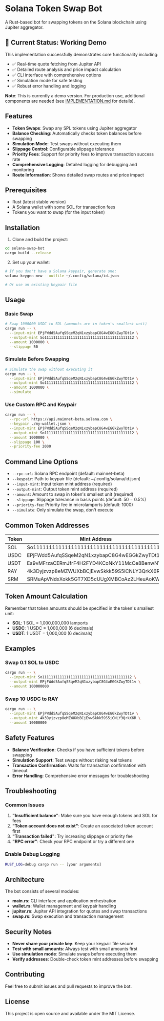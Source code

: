 # Solana Token Swap Bot

A Rust-based bot for swapping tokens on the Solana blockchain using Jupiter aggregator.

## 🚀 Current Status: Working Demo

This implementation successfully demonstrates core functionality including:
- ✅ Real-time quote fetching from Jupiter API
- ✅ Detailed route analysis and price impact calculation  
- ✅ CLI interface with comprehensive options
- ✅ Simulation mode for safe testing
- ✅ Robust error handling and logging

**Note**: This is currently a demo version. For production use, additional components are needed (see [IMPLEMENTATION.md](IMPLEMENTATION.md) for details).

## Features

- **Token Swaps**: Swap any SPL tokens using Jupiter aggregator
- **Balance Checking**: Automatically checks token balances before swapping
- **Simulation Mode**: Test swaps without executing them
- **Slippage Control**: Configurable slippage tolerance
- **Priority Fees**: Support for priority fees to improve transaction success rate
- **Comprehensive Logging**: Detailed logging for debugging and monitoring
- **Route Information**: Shows detailed swap routes and price impact

## Prerequisites

- Rust (latest stable version)
- A Solana wallet with some SOL for transaction fees
- Tokens you want to swap (for the input token)

## Installation

1. Clone and build the project:
```bash
cd solana-swap-bot
cargo build --release
```

2. Set up your wallet:
```bash
# If you don't have a Solana keypair, generate one:
solana-keygen new --outfile ~/.config/solana/id.json

# Or use an existing keypair file
```

## Usage

### Basic Swap

```bash
# Swap 1000000 USDC to SOL (amounts are in token's smallest unit)
cargo run -- \
  --input-mint EPjFWdd5AufqSSqeM2qN1xzybapC8G4wEGGkZwyTDt1v \
  --output-mint So11111111111111111111111111111111111111112 \
  --amount 1000000 \
  --slippage 50
```

### Simulate Before Swapping

```bash
# Simulate the swap without executing it
cargo run -- \
  --input-mint EPjFWdd5AufqSSqeM2qN1xzybapC8G4wEGGkZwyTDt1v \
  --output-mint So11111111111111111111111111111111111111112 \
  --amount 1000000 \
  --simulate
```

### Use Custom RPC and Keypair

```bash
cargo run -- \
  --rpc-url https://api.mainnet-beta.solana.com \
  --keypair ./my-wallet.json \
  --input-mint EPjFWdd5AufqSSqeM2qN1xzybapC8G4wEGGkZwyTDt1v \
  --output-mint So11111111111111111111111111111111111111112 \
  --amount 1000000 \
  --slippage 100 \
  --priority-fee 2000
```

## Command Line Options

- `--rpc-url`: Solana RPC endpoint (default: mainnet-beta)
- `--keypair`: Path to keypair file (default: ~/.config/solana/id.json)
- `--input-mint`: Input token mint address (required)
- `--output-mint`: Output token mint address (required)
- `--amount`: Amount to swap in token's smallest unit (required)
- `--slippage`: Slippage tolerance in basis points (default: 50 = 0.5%)
- `--priority-fee`: Priority fee in microlamports (default: 1000)
- `--simulate`: Only simulate the swap, don't execute

## Common Token Addresses

| Token | Mint Address |
|-------|-------------|
| SOL | So11111111111111111111111111111111111111112 |
| USDC | EPjFWdd5AufqSSqeM2qN1xzybapC8G4wEGGkZwyTDt1v |
| USDT | Es9vMFrzaCERmJfrF4H2FYD4KCoNkY11McCe8BenwNYB |
| RAY | 4k3Dyjzvzp8eMZWUXbBCjEvwSkkk59S5iCNLY3QrkX6R |
| SRM | SRMuApVNdxXokk5GT7XD5cUUgXMBCoAz2LHeuAoKWRt |

## Token Amount Calculation

Remember that token amounts should be specified in the token's smallest unit:

- **SOL**: 1 SOL = 1,000,000,000 lamports
- **USDC**: 1 USDC = 1,000,000 (6 decimals)
- **USDT**: 1 USDT = 1,000,000 (6 decimals)

## Examples

### Swap 0.1 SOL to USDC
```bash
cargo run -- \
  --input-mint So11111111111111111111111111111111111111112 \
  --output-mint EPjFWdd5AufqSSqeM2qN1xzybapC8G4wEGGkZwyTDt1v \
  --amount 100000000
```

### Swap 10 USDC to RAY
```bash
cargo run -- \
  --input-mint EPjFWdd5AufqSSqeM2qN1xzybapC8G4wEGGkZwyTDt1v \
  --output-mint 4k3Dyjzvzp8eMZWUXbBCjEvwSkkk59S5iCNLY3QrkX6R \
  --amount 10000000
```

## Safety Features

- **Balance Verification**: Checks if you have sufficient tokens before swapping
- **Simulation Support**: Test swaps without risking real tokens
- **Transaction Confirmation**: Waits for transaction confirmation with timeout
- **Error Handling**: Comprehensive error messages for troubleshooting

## Troubleshooting

### Common Issues

1. **"Insufficient balance"**: Make sure you have enough tokens and SOL for fees
2. **"Token account does not exist"**: Create an associated token account first
3. **"Transaction failed"**: Try increasing slippage or priority fee
4. **"RPC error"**: Check your RPC endpoint or try a different one

### Enable Debug Logging

```bash
RUST_LOG=debug cargo run -- [your arguments]
```

## Architecture

The bot consists of several modules:

- **main.rs**: CLI interface and application orchestration
- **wallet.rs**: Wallet management and keypair handling
- **jupiter.rs**: Jupiter API integration for quotes and swap transactions
- **swap.rs**: Swap execution and transaction management

## Security Notes

- **Never share your private key**: Keep your keypair file secure
- **Test with small amounts**: Always test with small amounts first
- **Use simulation mode**: Simulate swaps before executing them
- **Verify addresses**: Double-check token mint addresses before swapping

## Contributing

Feel free to submit issues and pull requests to improve the bot.

## License

This project is open source and available under the MIT License.